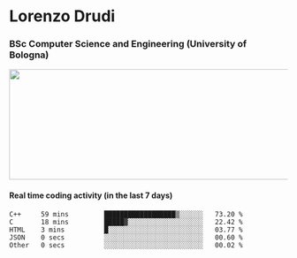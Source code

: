 # Lorenzo Drudi
### BSc Computer Science and Engineering (University of Bologna)

<img src="https://github-readme-stats.vercel.app/api?username=LorenzoDrudi&count_private=true&show_icons=true&theme=gruvbox" height=200px width=550px>

<!---Use wakatime plugins to track the coding time--->
#### Real time coding activity (in the last 7 days)
<!--START_SECTION:waka-->

```text
C++     59 mins         ██████████████████▒░░░░░░   73.20 %
C       18 mins         █████▓░░░░░░░░░░░░░░░░░░░   22.42 %
HTML    3 mins          █░░░░░░░░░░░░░░░░░░░░░░░░   03.77 %
JSON    0 secs          ░░░░░░░░░░░░░░░░░░░░░░░░░   00.60 %
Other   0 secs          ░░░░░░░░░░░░░░░░░░░░░░░░░   00.02 %
```

<!--END_SECTION:waka-->
